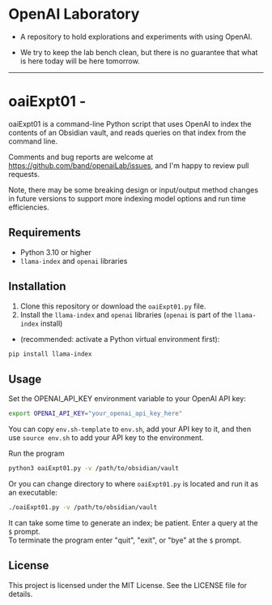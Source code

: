 # OpenAI Laboratory

- A repository to hold explorations and experiments with using OpenAI.

- We try to keep the lab bench clean, but there is no guarantee that
  what is here today will be here tomorrow.

-----

# oaiExpt01 - 

oaiExpt01 is a command-line Python script that uses OpenAI to index the contents of an Obsidian vault, and reads queries on that index from the command line.

Comments and bug reports are welcome at <https://github.com/band/openaiLab/issues>, and I'm happy to review pull requests.

Note, there may be some breaking design or input/output method changes in future versions to support more indexing model options and run time efficiencies.

## Requirements

- Python 3.10 or higher
- `llama-index` and `openai` libraries

## Installation

1. Clone this repository or download the `oaiExpt01.py` file.
2. Install the `llama-index` and `openai` libraries (`openai` is part of the `llama-index` install)
  - (recommended: activate a Python virtual environment first):

```bash
pip install llama-index
```

## Usage

Set the OPENAI_API_KEY environment variable to your OpenAI API key:

```bash
export OPENAI_API_KEY="your_openai_api_key_here"
```

You can copy `env.sh-template` to `env.sh`, add your API key to it, and then use `source env.sh` to add your API key to the environment.

Run the program

```bash
python3 oaiExpt01.py -v /path/to/obsidian/vault
```

Or you can change directory to where `oaiExpt01.py` is located and run it as an executable:

```bash
./oaiExpt01.py -v /path/to/obsidian/vault
```

It can take some time to generate an index; be patient. Enter a query at the `$` prompt.  
To terminate the program enter "quit", "exit", or "bye" at the `$` prompt.    

## License

This project is licensed under the MIT License. See the LICENSE file for details.
